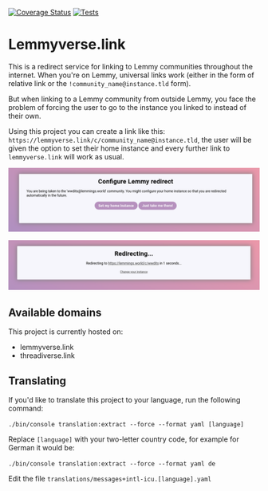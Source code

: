 [![Coverage Status](https://img.shields.io/coverallsCoverage/github/RikudouSage/lemmyverse.link)](https://coveralls.io/github/RikudouSage/lemmyverse.link?branch=master)
[![Tests](https://github.com/RikudouSage/lemmyverse.link/actions/workflows/tests.yaml/badge.svg)](https://github.com/RikudouSage/lemmyverse.link/actions/workflows/tests.yaml)

# Lemmyverse.link

This is a redirect service for linking to Lemmy communities throughout the internet. When you're on Lemmy, universal
links work (either in the form of relative link or the `!community_name@instance.tld` form).

But when linking to a Lemmy community from outside Lemmy, you face the problem of forcing the user to go to the instance
you linked to instead of their own.

Using this project you can create a link like this: `https://lemmyverse.link/c/community_name@instance.tld`, the user
will be given the option to set their home instance and every further link to `lemmyverse.link` will work as usual.

![Preview of a screen for setting instance to redirect](doc/assets/lemmy-01.png)

![Preview of a screen with redirect to target instance](doc/assets/lemmy-02.png)

## Available domains

This project is currently hosted on:

- lemmyverse.link
- threadiverse.link

## Translating

If you'd like to translate this project to your language, run the following command:

`./bin/console translation:extract --force --format yaml [language]`

Replace `[language]` with your two-letter country code, for example for German it would be:

`./bin/console translation:extract --force --format yaml de`

Edit the file `translations/messages+intl-icu.[language].yaml`
